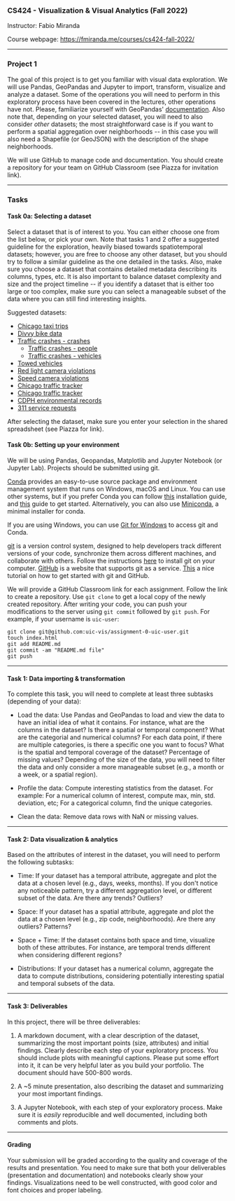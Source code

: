 ### CS424 - Visualization & Visual Analytics (Fall 2022)

Instructor: Fabio Miranda

Course webpage: https://fmiranda.me/courses/cs424-fall-2022/

---

### Project 1
The goal of this project is to get you familiar with visual data exploration. We will use Pandas, GeoPandas and Jupyter to import, transform, visualize and analyze a dataset. Some of the operations you will need to perform in this exploratory process have been covered in the lectures, other operations have not. Please, familiarize yourself with GeoPandas' [documentation](https://geopandas.org/en/stable/docs.html). Also note that, depending on your selected dataset, you will need to also consider *other* datasets; the most straightforward case is if you want to perform a spatial aggregation over neighborhoods -- in this case you will also need a Shapefile (or GeoJSON) with the description of the shape neighborhoods.

We will use GitHub to manage code and documentation. You should create a repository for your team on GitHub Classroom (see Piazza for invitation link).

---

### Tasks

#### Task 0a: Selecting a dataset

Select a dataset that is of interest to you. You can either choose one from the list below, or pick your own. Note that tasks 1 and 2 offer a suggested guideline for the exploration, heavily biased towards spatiotemporal datasets; however, you are free to choose any other dataset, but you should try to follow a similar guideline as the one detailed in the tasks. Also, make sure you choose a dataset that contains detailed metadata describing its columns, types, etc. It is also important to balance dataset complexity and size and the project timeline -- if you identify a dataset that is either too large or too complex, make sure you can select a manageable subset of the data where you can still find interesting insights.

Suggested datasets:

* [Chicago taxi trips](https://data.cityofchicago.org/Transportation/Taxi-Trips/wrvz-psew)
* [Divvy bike data](https://ride.divvybikes.com/system-data)
* [Traffic crashes - crashes](https://data.cityofchicago.org/Transportation/Traffic-Crashes-Crashes/85ca-t3if)
  * [Traffic crashes - people](https://data.cityofchicago.org/Transportation/Traffic-Crashes-People/u6pd-qa9d)
  * [Traffic crashes - vehicles](https://data.cityofchicago.org/Transportation/Traffic-Crashes-Vehicles/68nd-jvt3)
* [Towed vehicles](https://data.cityofchicago.org/Transportation/Towed-Vehicles/ygr5-vcbg)
* [Red light camera violations](https://data.cityofchicago.org/Transportation/Red-Light-Camera-Violations/spqx-js37)
* [Speed camera violations](https://data.cityofchicago.org/Transportation/Speed-Camera-Violations/hhkd-xvj4)
* [Chicago traffic tracker](https://data.cityofchicago.org/Transportation/Chicago-Traffic-Tracker-Historical-Congestion-Esti/ef4k-dci7)
* [Chicago traffic tracker](https://data.cityofchicago.org/Transportation/Chicago-Traffic-Tracker-Congestion-Estimates-by-Se/n4j6-wkkf)
* [CDPH environmental records](https://data.cityofchicago.org/Environment-Sustainable-Development/CDPH-Environmental-Records-Lookup-Table/a9u4-3dwb)
* [311 service requests](https://data.cityofchicago.org/Service-Requests/311-Service-Requests/v6vf-nfxy)

After selecting the dataset, make sure you enter your selection in the shared spreadsheet (see Piazza for link).

#### Task 0b: Setting up your environment

We will be using Pandas, Geopandas, Matplotlib and Jupyter Notebook (or Jupyter Lab). Projects should be submitted using git.

[Conda](https://docs.conda.io/en/latest/) provides an easy-to-use source package and environment management system that runs on Windows, macOS and Linux. You can use other systems, but if you prefer Conda you can follow [this](https://docs.anaconda.com/anaconda/install/) installation guide, and [this](https://docs.conda.io/projects/conda/en/latest/user-guide/getting-started.html) guide to get started. Alternatively, you can also use [Miniconda](https://docs.conda.io/en/latest/miniconda.html), a minimal installer for conda.

If you are using Windows, you can use [Git for Windows](https://gitforwindows.org/) to access git and Conda.

[git](https://en.wikipedia.org/wiki/Git) is a version control system, designed to help developers track different versions of your code, synchronize them across different machines, and collaborate with others. Follow the instructions [here](https://git-scm.com/book/en/v2/Getting-Started-Installing-Git) to install git on your computer. [GitHub](https://github.com/) is a website that supports git as a service. [This](https://guides.github.com/activities/hello-world/) a nice tutorial on how to get started with git and GitHub.

We will provide a GitHub Classroom link for each assignment. Follow the link to create a repository. Use `git clone` to get a local copy of the newly created repository. After writing your code, you can push your modifications to the server using `git commit` followed by `git push`. For example, if your username is `uic-user`:

```
git clone git@github.com:uic-vis/assignment-0-uic-user.git
touch index.html
git add README.md
git commit -am "README.md file"
git push
```

---

#### Task 1: Data importing & transformation

To complete this task, you will need to complete at least three subtasks (depending of your data):
* Load the data: Use Pandas and GeoPandas to load and view the data to have an initial idea of what it contains. For instance, what are the columns in the dataset? Is there a spatial or temporal component? What are the categorial and numerical columns? For each data point, if there are multiple categories, is there a specific one you want to focus? What is the spatial and temporal coverage of the dataset? Percentage of missing values? Depending of the size of the data, you will need to filter the data and only consider a more manageable subset (e.g., a month or a week, or a spatial region).

* Profile the data: Compute interesting statistics from the dataset. For example: For a numerical column of interest, compute max, min, std. deviation, etc; For a categorical column, find the unique categories.

* Clean the data: Remove data rows with NaN or missing values.

---

#### Task 2: Data visualization & analytics

Based on the attributes of interest in the dataset, you will need to perform the following subtasks:

* Time: If your dataset has a temporal attribute, aggregate and plot the data at a chosen level (e.g., days, weeks, months). If you don't notice any noticeable pattern, try a different aggregation level, or different subset of the data. Are there any trends? Outliers?

* Space: If your dataset has a spatial attribute, aggregate and plot the data at a chosen level (e.g., zip code, neighborhoods). Are there any outliers? Patterns?

* Space + Time: If the dataset contains both space and time, visualize both of these attributes. For instance, are temporal trends different when considering different regions?

* Distributions: If your dataset has a numerical column, aggregate the data to compute distributions, considering potentially interesting spatial and temporal subsets of the data.

---

#### Task 3: Deliverables

In this project, there will be three deliverables:

1) A markdown document, with a clear description of the dataset, summarizing the most important points (size, attributes) and initial findings. Clearly describe each step of your exploratory process. You should include plots with meaningful captions. Please put some effort into it, it can be very helpful later as you build your portfolio. The document should have 500-800 words.

2) A ~5 minute presentation, also describing the dataset and summarizing your most important findings.

3) A Jupyter Notebook, with each step of your exploratory process. Make sure it is *easily* reproducible and well documented, including both comments and plots.

---

#### Grading

Your submission will be graded according to the quality and coverage of the results and presentation. You need to make sure that both your deliverables (presentation and documentation) and notebooks clearly show your findings. Visualizations need to be well constructed, with good color and font choices and proper labeling.
